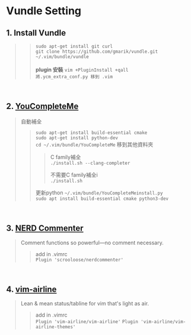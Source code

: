 # Vundle Setting
## 1. Install Vundle
>> `sudo apt-get install git curl`  
>> `git clone https://github.com/gmarik/vundle.git ~/.vim/bundle/vundle`  
>> <br>
> **plugin 安裝**
>> `vim +PluginInstall +qall`  
>> `將.ycm_extra_conf.py 移到 .vim`
>> 
<br>

## 2. [YouCompleteMe](https://github.com/Valloric/YouCompleteMe)
> 自動補全
>> `sudo apt-get install build-essential cmake`  
>> `sudo apt-get install python-dev`  
>> `cd ~/.vim/bundle/YouCompleteMe` 移到其他資料夾  
>>> C family補全  
>>> `./install.sh --clang-completer`  
>>>
>>> 不需要C family補全i  
>>> `./install.sh`  
>>> 
>> 更新python
>> `~/.vim/bundle/YouCompleteMeinstall.py`  
>> `sudo apt install build-essential cmake python3-dev`  
>>
<br>

## 3. [NERD Commenter](https://github.com/scrooloose/nerdcommenter)  
> Comment functions so powerful—no comment necessary.  
>> add in .vimrc  
>> `Plugin 'scrooloose/nerdcommenter'`  
>> 
<br>

## 4. [vim-airline](https://github.com/vim-airline/vim-airline)  
>Lean & mean status/tabline for vim that's light as air.  
>> add in .vimrc  
>> `Plugin 'vim-airline/vim-airline'`
>> `Plugin 'vim-airline/vim-airline-themes'`
